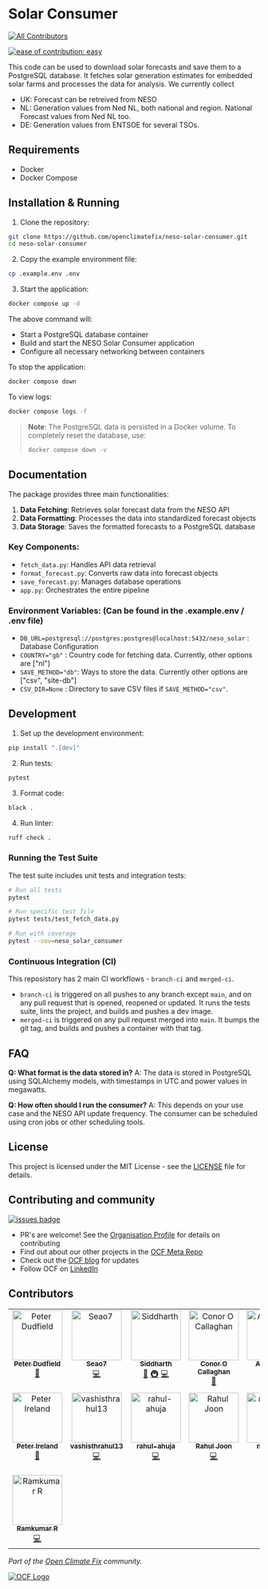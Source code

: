 # Solar Consumer
<!-- ALL-CONTRIBUTORS-BADGE:START - Do not remove or modify this section -->
[![All Contributors](https://img.shields.io/badge/all_contributors-15-orange.svg?style=flat-square)](#contributors-)
<!-- ALL-CONTRIBUTORS-BADGE:END -->

[![ease of contribution: easy](https://img.shields.io/badge/ease%20of%20contribution:%20easy-32bd50)](https://github.com/openclimatefix#how-easy-is-it-to-get-involved)

This code can be used to download solar forecasts and save them to a PostgreSQL database. It fetches solar generation estimates for embedded solar farms and processes the data for analysis.
We currently collect
- UK: Forecast can be retreived from NESO
- NL: Generation values from Ned NL, both national and region. National Forecast values from Ned NL too. 
- DE: Generation values from ENTSOE for several TSOs. 

## Requirements

- Docker
- Docker Compose

## Installation & Running

1. Clone the repository:
```bash
git clone https://github.com/openclimatefix/neso-solar-consumer.git
cd neso-solar-consumer
```

2. Copy the example environment file:
```bash
cp .example.env .env
```

3. Start the application:
```bash
docker compose up -d
```

The above command will:
- Start a PostgreSQL database container
- Build and start the NESO Solar Consumer application
- Configure all necessary networking between containers

To stop the application:
```bash
docker compose down
```

To view logs:
```bash
docker compose logs -f
```

> **Note**: The PostgreSQL data is persisted in a Docker volume. To completely reset the database, use:
> ```bash
> docker compose down -v
> ```

## Documentation

The package provides three main functionalities:

1. **Data Fetching**: Retrieves solar forecast data from the NESO API
2. **Data Formatting**: Processes the data into standardized forecast objects
3. **Data Storage**: Saves the formatted forecasts to a PostgreSQL database

### Key Components:

- `fetch_data.py`: Handles API data retrieval
- `format_forecast.py`: Converts raw data into forecast objects
- `save_forecast.py`: Manages database operations
- `app.py`: Orchestrates the entire pipeline

### Environment Variables: (Can be found in the .example.env / .env file)

- `DB_URL=postgresql://postgres:postgres@localhost:5432/neso_solar` : Database Configuration
- `COUNTRY="gb"` : Country code for fetching data. Currently, other options are ["nl"] 
- `SAVE_METHOD="db"`: Ways to store the data. Currently other options are ["csv", "site-db"]
- `CSV_DIR=None` : Directory to save CSV files if `SAVE_METHOD="csv"`.

## Development

1. Set up the development environment:
```bash
pip install ".[dev]"
```

2. Run tests:
```bash
pytest
```

3. Format code:
```bash
black .
```

4. Run linter:
```bash
ruff check .
```

### Running the Test Suite

The test suite includes unit tests and integration tests:

```bash
# Run all tests
pytest

# Run specific test file
pytest tests/test_fetch_data.py

# Run with coverage
pytest --cov=neso_solar_consumer
```

### Continuous Integration (CI)

This reposistory has 2 main CI workflows - `branch-ci` and `merged-ci`. 

- `branch-ci` is triggered on all pushes to any branch except `main`, and on any pull request that is opened, reopened or updated. It runs the tests suite, lints the project, and builds and pushes a dev image.
- `merged-ci` is triggered on any pull request merged into `main`. It bumps the git tag, and builds and pushes a container with that tag.

## FAQ

**Q: What format is the data stored in?**
A: The data is stored in PostgreSQL using SQLAlchemy models, with timestamps in UTC and power values in megawatts.

**Q: How often should I run the consumer?**
A: This depends on your use case and the NESO API update frequency. The consumer can be scheduled using cron jobs or other scheduling tools.

## License

This project is licensed under the MIT License - see the [LICENSE](LICENSE) file for details.

## Contributing and community

[![issues badge](https://img.shields.io/github/issues/openclimatefix/neso-solar-consumer?color=FFAC5F)](https://github.com/openclimatefix/neso-solar-consumer/issues?q=is%3Aissue+is%3Aopen+sort%3Aupdated-desc)

- PR's are welcome! See the [Organisation Profile](https://github.com/openclimatefix) for details on contributing
- Find out about our other projects in the [OCF Meta Repo](https://github.com/openclimatefix/ocf-meta-repo)
- Check out the [OCF blog](https://openclimatefix.org/blog) for updates
- Follow OCF on [LinkedIn](https://uk.linkedin.com/company/open-climate-fix)


## Contributors


<!-- ALL-CONTRIBUTORS-LIST:START - Do not remove or modify this section -->
<!-- prettier-ignore-start -->
<!-- markdownlint-disable -->
<table>
  <tbody>
    <tr>
      <td align="center" valign="top" width="14.28%"><a href="https://github.com/peterdudfield"><img src="https://avatars.githubusercontent.com/u/34686298?v=4?s=100" width="100px;" alt="Peter Dudfield"/><br /><sub><b>Peter Dudfield</b></sub></a><br /><a href="#ideas-peterdudfield" title="Ideas, Planning, & Feedback">🤔</a></td>
      <td align="center" valign="top" width="14.28%"><a href="https://github.com/Seao7"><img src="https://avatars.githubusercontent.com/u/100257888?v=4?s=100" width="100px;" alt="Seao7"/><br /><sub><b>Seao7</b></sub></a><br /><a href="https://github.com/openclimatefix/solar-consumer/commits?author=Seao7" title="Code">💻</a></td>
      <td align="center" valign="top" width="14.28%"><a href="http://siddharth7113.github.io"><img src="https://avatars.githubusercontent.com/u/114160268?v=4?s=100" width="100px;" alt="Siddharth"/><br /><sub><b>Siddharth</b></sub></a><br /><a href="https://github.com/openclimatefix/solar-consumer/pulls?q=is%3Apr+reviewed-by%3Asiddharth7113" title="Reviewed Pull Requests">👀</a> <a href="#infra-siddharth7113" title="Infrastructure (Hosting, Build-Tools, etc)">🚇</a> <a href="https://github.com/openclimatefix/solar-consumer/commits?author=siddharth7113" title="Code">💻</a></td>
      <td align="center" valign="top" width="14.28%"><a href="https://github.com/Conor0Callaghan"><img src="https://avatars.githubusercontent.com/u/4090256?v=4?s=100" width="100px;" alt="Conor O Callaghan"/><br /><sub><b>Conor O Callaghan</b></sub></a><br /><a href="https://github.com/openclimatefix/solar-consumer/commits?author=Conor0Callaghan" title="Documentation">📖</a></td>
      <td align="center" valign="top" width="14.28%"><a href="https://github.com/alirashidAR"><img src="https://avatars.githubusercontent.com/u/110668489?v=4?s=100" width="100px;" alt="Ali Rashid"/><br /><sub><b>Ali Rashid</b></sub></a><br /><a href="https://github.com/openclimatefix/solar-consumer/commits?author=alirashidAR" title="Tests">⚠️</a></td>
      <td align="center" valign="top" width="14.28%"><a href="https://github.com/ManzoorAhmedShaikh"><img src="https://avatars.githubusercontent.com/u/110716002?v=4?s=100" width="100px;" alt="Manzoor Ahmed Shaikh"/><br /><sub><b>Manzoor Ahmed Shaikh</b></sub></a><br /><a href="https://github.com/openclimatefix/solar-consumer/commits?author=ManzoorAhmedShaikh" title="Code">💻</a></td>
      <td align="center" valign="top" width="14.28%"><a href="http://anaskhan.me"><img src="https://avatars.githubusercontent.com/u/83116240?v=4?s=100" width="100px;" alt="Anas Khan"/><br /><sub><b>Anas Khan</b></sub></a><br /><a href="https://github.com/openclimatefix/solar-consumer/commits?author=anxkhn" title="Documentation">📖</a></td>
    </tr>
    <tr>
      <td align="center" valign="top" width="14.28%"><a href="https://github.com/pjireland"><img src="https://avatars.githubusercontent.com/u/16693035?v=4?s=100" width="100px;" alt="Peter Ireland"/><br /><sub><b>Peter Ireland</b></sub></a><br /><a href="https://github.com/openclimatefix/solar-consumer/commits?author=pjireland" title="Documentation">📖</a></td>
      <td align="center" valign="top" width="14.28%"><a href="https://github.com/vashisthrahul13"><img src="https://avatars.githubusercontent.com/u/182660137?v=4?s=100" width="100px;" alt="vashisthrahul13"/><br /><sub><b>vashisthrahul13</b></sub></a><br /><a href="https://github.com/openclimatefix/solar-consumer/commits?author=vashisthrahul13" title="Code">💻</a></td>
      <td align="center" valign="top" width="14.28%"><a href="https://github.com/rahul-ahuja"><img src="https://avatars.githubusercontent.com/u/21355015?v=4?s=100" width="100px;" alt="rahul-ahuja"/><br /><sub><b>rahul-ahuja</b></sub></a><br /><a href="https://github.com/openclimatefix/solar-consumer/commits?author=rahul-ahuja" title="Code">💻</a></td>
      <td align="center" valign="top" width="14.28%"><a href="https://rahul-joon.github.io/My-Website/"><img src="https://avatars.githubusercontent.com/u/61495262?v=4?s=100" width="100px;" alt="Rahul Joon"/><br /><sub><b>Rahul Joon</b></sub></a><br /><a href="https://github.com/openclimatefix/solar-consumer/commits?author=Rahul-JOON" title="Code">💻</a></td>
      <td align="center" valign="top" width="14.28%"><a href="https://github.com/michael-gendy"><img src="https://avatars.githubusercontent.com/u/64384201?v=4?s=100" width="100px;" alt="michael-gendy"/><br /><sub><b>michael-gendy</b></sub></a><br /><a href="#infra-michael-gendy" title="Infrastructure (Hosting, Build-Tools, etc)">🚇</a></td>
      <td align="center" valign="top" width="14.28%"><a href="https://github.com/Shohail-Ismail"><img src="https://avatars.githubusercontent.com/u/149825575?v=4?s=100" width="100px;" alt="Shohail Ismail"/><br /><sub><b>Shohail Ismail</b></sub></a><br /><a href="https://github.com/openclimatefix/solar-consumer/commits?author=Shohail-Ismail" title="Code">💻</a></td>
      <td align="center" valign="top" width="14.28%"><a href="https://github.com/Prafful-Vyas"><img src="https://avatars.githubusercontent.com/u/118352579?v=4?s=100" width="100px;" alt="Prafful Vyas"/><br /><sub><b>Prafful Vyas</b></sub></a><br /><a href="https://github.com/openclimatefix/solar-consumer/commits?author=Prafful-Vyas" title="Code">💻</a></td>
    </tr>
    <tr>
      <td align="center" valign="top" width="14.28%"><a href="http://www.linkedin.com/in/ram-from-tvl"><img src="https://avatars.githubusercontent.com/u/114728749?v=4?s=100" width="100px;" alt="Ramkumar R"/><br /><sub><b>Ramkumar R</b></sub></a><br /><a href="https://github.com/openclimatefix/solar-consumer/commits?author=ram-from-tvl" title="Code">💻</a></td>
    </tr>
  </tbody>
</table>

<!-- markdownlint-restore -->
<!-- prettier-ignore-end -->

<!-- ALL-CONTRIBUTORS-LIST:END -->
*Part of the [Open Climate Fix](https://github.com/orgs/openclimatefix/people) community.*

[![OCF Logo](https://cdn.prod.website-files.com/62d92550f6774db58d441cca/6324a2038936ecda71599a8b_OCF_Logo_black_trans.png)](https://openclimatefix.org)

